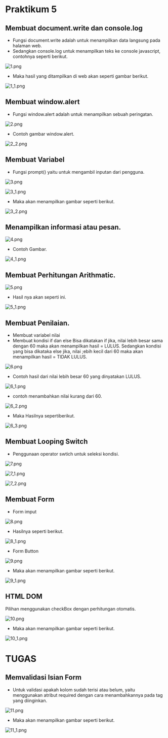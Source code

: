# Praktikum 5
## Membuat document.write dan console.log

* Fungsi document.write adalah untuk menampilkan data langsung pada halaman web.
* Sedangkan console.log untuk menampilkan teks ke console javascript, contohnya seperti berikut.



![1.png](Gambar/1.png)



* Maka hasil yang ditampilkan di web akan seperti gambar berikut.



![1_1.png](Gambar/1_1.png)



## Membuat window.alert
* Fungsi window.alert adalah untuk menampilkan sebuah peringatan.



![2.png](Gambar/2.png)


* Contoh gambar window.alert.



![2_2.png](Gambar/2_2.png)


##  Membuat Variabel
* Fungsi prompt() yaitu untuk mengambil inputan dari pengguna.



![3.png](Gambar/3.png)



![3_1.png](Gambar/3_1.png)



* Maka akan menampilkan gambar seperti berikut.




![3_2.png](Gambar/3_2.png)




## Menampilkan informasi atau pesan.




![4.png](Gambar/4.png)



* Contoh Gambar.




![4_1.png](Gambar/4_1.png)



## Membuat Perhitungan Arithmatic.



![5.png](Gambar/5.png)




* Hasil nya akan seperti ini.




![5_1.png](Gambar/5_1.png)




## Membuat Penilaian.
* Membuat variabel nilai
* Membuat kondisi if dan else
    Bisa dikatakan if jika, nilai lebih besar sama dengan 60 maka akan menampilkan hasil = LULUS. Sedangkan kondisi yang bisa dikataka else jika, nilai ;ebih kecil dari 60 maka akan menampilkan hasil = TIDAK LULUS.



![6.png](Gambar/6.png)



* Contoh hasil dari nilai lebih besar 60 yang dinyatakan LULUS.



![6_1.png](Gambar/6_1.png)




* contoh menambahkan nilai kurang dari 60.




![6_2.png](Gambar/6_2.png)




* Maka Hasilnya sepertiberikut.




![6_3.png](Gambar/6_3.png)




## Membuat Looping Switch
* Penggunaan operator swtich untuk seleksi kondisi.



![7.png](Gambar/7.png)




![7_1.png](Gambar/7_1.png)




![7_2.png](Gambar/7_2.png)




## Membuat Form
* Form imput




![8.png](Gambar/8.png)




* Hasilnya seperti berikut.




![8_1.png](Gambar/8_1.png)




* Form Button



![9.png](Gambar/9.png)



* Maka akan menampilkan gambar seperti berikut.




![9_1.png](Gambar/9_1.png)




## HTML DOM
Pilihan menggunakan checkBox dengan perhitungan otomatis.




![10.png](Gambar/10.png)




* Maka akan menampilkan gambar seperti berikut.




![10_1.png](Gambar/10_1.png)





# TUGAS
## Memvalidasi Isian Form

* Untuk validasi apakah kolom sudah terisi atau belum, yaitu menggunakan atribut required dengan cara menambahkannya pada tag yang diinginkan.



![11.png](Gambar/11.png)




* Maka akan menampilkan gambar seperti berikut.



![11_1.png](Gambar/11_1.png)